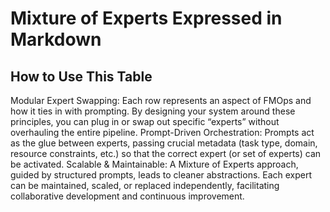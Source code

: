 # Mixture of Experts Expressed in Markdown
## How to Use This Table
Modular Expert Swapping: Each row represents an aspect of FMOps and how it ties in with prompting. By designing your system around these principles, you can plug in or swap out specific “experts” without overhauling the entire pipeline.
Prompt-Driven Orchestration: Prompts act as the glue between experts, passing crucial metadata (task type, domain, resource constraints, etc.) so that the correct expert (or set of experts) can be activated.
Scalable & Maintainable: A Mixture of Experts approach, guided by structured prompts, leads to cleaner abstractions. Each expert can be maintained, scaled, or replaced independently, facilitating collaborative development and continuous improvement.
